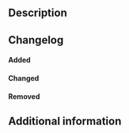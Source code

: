 ## Description

<!-- Briefly describe the changes introduced by this pull request -->

## Changelog

<!-- Provide your changes here, ideally with issue references. Remove unused subchapters -->
<!-- cf. https://keepachangelog.com/ -->

#### Added

#### Changed

#### Removed

## Additional information

<!-- If there is something to mention, here is the place! -->

